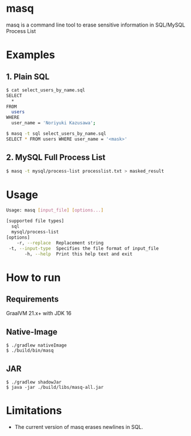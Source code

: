 # masq

masq is a command line tool to erase sensitive information in SQL/MySQL Process List

# Examples

## 1. Plain SQL

```bash
$ cat select_users_by_name.sql
SELECT
  *
FROM
  users
WHERE
  user_name = 'Noriyuki Kazusawa';
```

```bash
$ masq -t sql select_users_by_name.sql
SELECT * FROM users WHERE user_name = '<mask>'
```

## 2. MySQL Full Process List

```bash
$ masq -t mysql/process-list processlist.txt > masked_result
```

# Usage

```bash
Usage: masq [input_file] [options...]

[supported file types]
  sql
  mysql/process-list
[options]
    -r, --replace  Replacement string
 -t, --input-type  Specifies the file format of input_file
       -h, --help  Print this help text and exit
```

# How to run

## Requirements

GraalVM 21.x+ with JDK 16

## Native-Image
 
```
$ ./gradlew nativeImage
$ ./build/bin/masq
```

## JAR

```
$ ./gradlew shadowJar
$ java -jar ./build/libs/masq-all.jar
```

# Limitations

- The current version of masq erases newlines in SQL.
